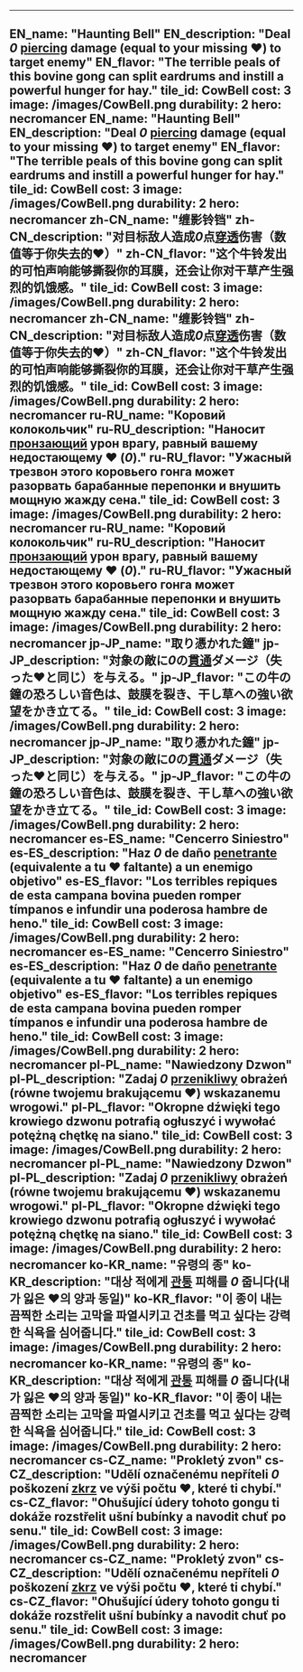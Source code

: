 ---

EN_name: "Haunting Bell"
EN_description: "Deal *0* <u>piercing</u> damage (equal to your missing ❤️) to target enemy"
EN_flavor: "The terrible peals of this bovine gong can split eardrums and instill a powerful hunger for hay."
tile_id: CowBell
cost: 3
image: /images/CowBell.png
durability: 2
hero: necromancer
EN_name: "Haunting Bell"
EN_description: "Deal *0* <u>piercing</u> damage (equal to your missing ❤️) to target enemy"
EN_flavor: "The terrible peals of this bovine gong can split eardrums and instill a powerful hunger for hay."
tile_id: CowBell
cost: 3
image: /images/CowBell.png
durability: 2
hero: necromancer
zh-CN_name: "缠影铃铛"
zh-CN_description: "对目标敌人造成*0*点<u>穿透</u>伤害（数值等于你失去的❤️）"
zh-CN_flavor: "这个牛铃发出的可怕声响能够撕裂你的耳膜，还会让你对干草产生强烈的饥饿感。"
tile_id: CowBell
cost: 3
image: /images/CowBell.png
durability: 2
hero: necromancer
zh-CN_name: "缠影铃铛"
zh-CN_description: "对目标敌人造成*0*点<u>穿透</u>伤害（数值等于你失去的❤️）"
zh-CN_flavor: "这个牛铃发出的可怕声响能够撕裂你的耳膜，还会让你对干草产生强烈的饥饿感。"
tile_id: CowBell
cost: 3
image: /images/CowBell.png
durability: 2
hero: necromancer
ru-RU_name: "Коровий колокольчик"
ru-RU_description: "Наносит <u>пронзающий</u> урон врагу, равный вашему недостающему ❤️ (*0*)."
ru-RU_flavor: "Ужасный трезвон этого коровьего гонга может разорвать барабанные перепонки и внушить мощную жажду сена."
tile_id: CowBell
cost: 3
image: /images/CowBell.png
durability: 2
hero: necromancer
ru-RU_name: "Коровий колокольчик"
ru-RU_description: "Наносит <u>пронзающий</u> урон врагу, равный вашему недостающему ❤️ (*0*)."
ru-RU_flavor: "Ужасный трезвон этого коровьего гонга может разорвать барабанные перепонки и внушить мощную жажду сена."
tile_id: CowBell
cost: 3
image: /images/CowBell.png
durability: 2
hero: necromancer
jp-JP_name: "取り憑かれた鐘"
jp-JP_description: "対象の敵に*0*の<u>貫通</u>ダメージ（失った❤️と同じ）を与える。"
jp-JP_flavor: "この牛の鐘の恐ろしい音色は、鼓膜を裂き、干し草への強い欲望をかき立てる。"
tile_id: CowBell
cost: 3
image: /images/CowBell.png
durability: 2
hero: necromancer
jp-JP_name: "取り憑かれた鐘"
jp-JP_description: "対象の敵に*0*の<u>貫通</u>ダメージ（失った❤️と同じ）を与える。"
jp-JP_flavor: "この牛の鐘の恐ろしい音色は、鼓膜を裂き、干し草への強い欲望をかき立てる。"
tile_id: CowBell
cost: 3
image: /images/CowBell.png
durability: 2
hero: necromancer
es-ES_name: "Cencerro Siniestro"
es-ES_description: "Haz *0* de daño <u>penetrante</u> (equivalente a tu ❤️ faltante) a un enemigo objetivo"
es-ES_flavor: "Los terribles repiques de esta campana bovina pueden romper tímpanos e infundir una poderosa hambre de heno."
tile_id: CowBell
cost: 3
image: /images/CowBell.png
durability: 2
hero: necromancer
es-ES_name: "Cencerro Siniestro"
es-ES_description: "Haz *0* de daño <u>penetrante</u> (equivalente a tu ❤️ faltante) a un enemigo objetivo"
es-ES_flavor: "Los terribles repiques de esta campana bovina pueden romper tímpanos e infundir una poderosa hambre de heno."
tile_id: CowBell
cost: 3
image: /images/CowBell.png
durability: 2
hero: necromancer
pl-PL_name: "Nawiedzony Dzwon"
pl-PL_description: "Zadaj *0* <u>przenikliwy</u> obrażeń (równe twojemu brakującemu ❤️) wskazanemu wrogowi."
pl-PL_flavor: "Okropne dźwięki tego krowiego dzwonu potrafią ogłuszyć i wywołać potężną chętkę na siano."
tile_id: CowBell
cost: 3
image: /images/CowBell.png
durability: 2
hero: necromancer
pl-PL_name: "Nawiedzony Dzwon"
pl-PL_description: "Zadaj *0* <u>przenikliwy</u> obrażeń (równe twojemu brakującemu ❤️) wskazanemu wrogowi."
pl-PL_flavor: "Okropne dźwięki tego krowiego dzwonu potrafią ogłuszyć i wywołać potężną chętkę na siano."
tile_id: CowBell
cost: 3
image: /images/CowBell.png
durability: 2
hero: necromancer
ko-KR_name: "유령의 종"
ko-KR_description: "대상 적에게 <u>관통</u> 피해를 *0* 줍니다(내가 잃은 ❤️의 양과 동일)"
ko-KR_flavor: "이 종이 내는 끔찍한 소리는 고막을 파열시키고 건초를 먹고 싶다는 강력한 식욕을 심어줍니다."
tile_id: CowBell
cost: 3
image: /images/CowBell.png
durability: 2
hero: necromancer
ko-KR_name: "유령의 종"
ko-KR_description: "대상 적에게 <u>관통</u> 피해를 *0* 줍니다(내가 잃은 ❤️의 양과 동일)"
ko-KR_flavor: "이 종이 내는 끔찍한 소리는 고막을 파열시키고 건초를 먹고 싶다는 강력한 식욕을 심어줍니다."
tile_id: CowBell
cost: 3
image: /images/CowBell.png
durability: 2
hero: necromancer
cs-CZ_name: "Prokletý zvon"
cs-CZ_description: "Udělí označenému nepříteli *0* poškození <u>zkrz</u> ve výši počtu ❤️, které ti chybí."
cs-CZ_flavor: "Ohušující údery tohoto gongu ti dokáže rozstřelit ušní bubínky a navodit chuť po senu."
tile_id: CowBell
cost: 3
image: /images/CowBell.png
durability: 2
hero: necromancer
cs-CZ_name: "Prokletý zvon"
cs-CZ_description: "Udělí označenému nepříteli *0* poškození <u>zkrz</u> ve výši počtu ❤️, které ti chybí."
cs-CZ_flavor: "Ohušující údery tohoto gongu ti dokáže rozstřelit ušní bubínky a navodit chuť po senu."
tile_id: CowBell
cost: 3
image: /images/CowBell.png
durability: 2
hero: necromancer
---